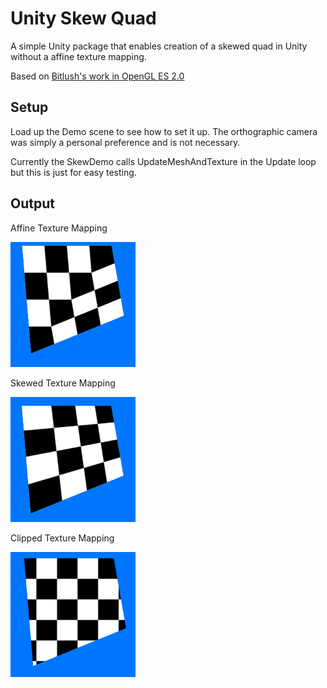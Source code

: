# Unity Skew Quad

A simple Unity package that enables creation of a skewed quad in Unity without a affine texture mapping.

Based on [Bitlush's work in OpenGL ES 2.0](https://github.com/bitlush/android-arbitrary-quadrilaterals-in-opengl-es-2-0)

## Setup

Load up the Demo scene to see how to set it up. The orthographic camera was simply a personal preference and is not necessary. 

Currently the SkewDemo calls UpdateMeshAndTexture in the Update loop but this is just for easy testing.

## Output

Affine Texture Mapping

<img src="Images/affine.png" width="200">

Skewed Texture Mapping

<img src="Images/skew.png" width="200">

Clipped Texture Mapping

<img src="Images/clip.png" width="200">
